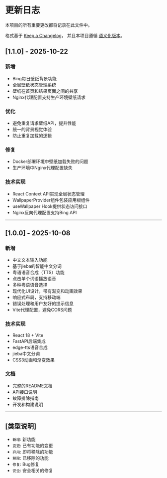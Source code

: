 # 更新日志

本项目的所有重要更改都将记录在此文件中。

格式基于 [Keep a Changelog](https://keepachangelog.com/zh-CN/1.0.0/)，
并且本项目遵循 [语义化版本](https://semver.org/lang/zh-CN/)。

## [1.1.0] - 2025-10-22

### 新增
- Bing每日壁纸背景功能
- 全局壁纸状态管理系统
- 壁纸在首页和结果页面之间的共享
- Nginx代理配置支持生产环境壁纸请求

### 优化
- 避免重复请求壁纸API，提升性能
- 统一的背景视觉体验
- 防止重复加载的逻辑

### 修复
- Docker部署环境中壁纸加载失败的问题
- 生产环境中Nginx代理配置缺失

### 技术实现
- React Context API实现全局状态管理
- WallpaperProvider组件包装应用根组件
- useWallpaper Hook提供状态访问接口
- Nginx反向代理配置支持Bing API

---

## [1.0.0] - 2025-10-08

### 新增
- 中文文本输入功能
- 基于jieba的智能中文分词
- 粤语语音合成（TTS）功能
- 点击单个词语播放语音
- 多种粤语语音选择
- 现代化UI设计，带有渐变和动画效果
- 响应式布局，支持移动端
- 错误处理和用户友好的提示信息
- Vite代理配置，避免CORS问题

### 技术实现
- React 18 + Vite
- FastAPI后端集成
- edge-tts语音合成
- jieba中文分词
- CSS3动画和渐变效果

### 文档
- 完整的README文档
- API接口说明
- 故障排除指南
- 开发和构建说明

---

## [类型说明]

- `新增`: 新功能
- `变更`: 已有功能的变更
- `弃用`: 即将移除的功能
- `移除`: 已移除的功能
- `修复`: Bug修复
- `安全`: 安全相关的修复
